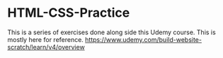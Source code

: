 # HTML-CSS-Practice

This is a series of exercises done along side this Udemy course. This is mostly here for reference.
https://www.udemy.com/build-website-scratch/learn/v4/overview
